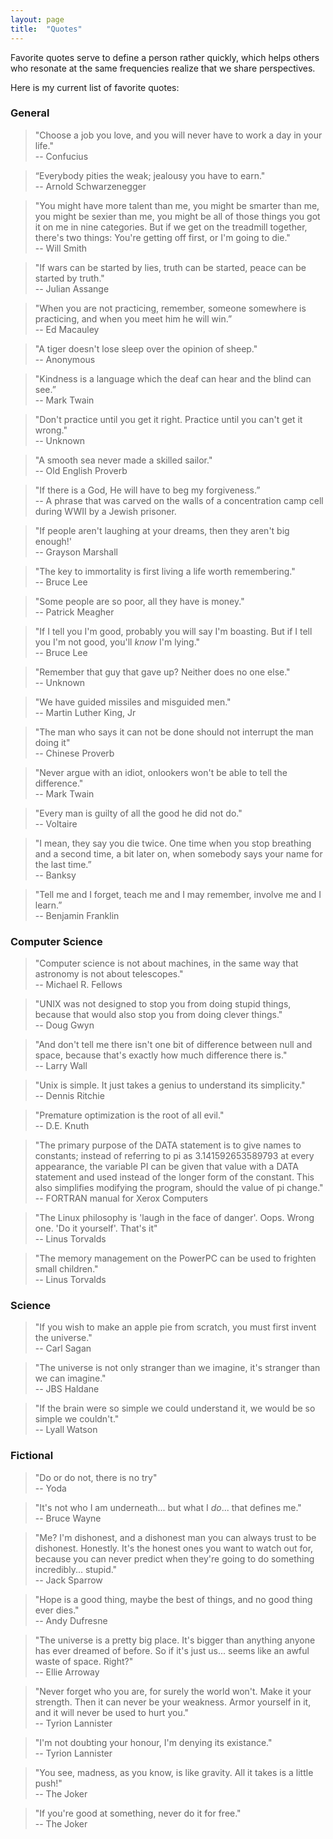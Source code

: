 ```yaml
---
layout: page
title:  "Quotes"
---
```


Favorite quotes serve to define a person rather quickly, which helps others who resonate at the same frequencies realize that we share perspectives.

Here is my current list of favorite quotes:

### General

> "Choose a job you love, and you will never have to work a day in your life."
<br>-- Confucius

> “Everybody pities the weak; jealousy you have to earn." 
<br>-- Arnold Schwarzenegger 

> "You might have more talent than me, you might be smarter than me, you might be sexier than me, you might be all of those things you got it on me in nine categories. But if we get on the treadmill together, there's two things: You're getting off first, or I'm going to die." 
<br>-- Will Smith

> "If wars can be started by lies, truth can be started, peace can be started by truth." 
<br>-- Julian Assange

> "When you are not practicing, remember, someone somewhere is practicing, and when you meet him he will win.” 
<br>-- Ed Macauley

> "A tiger doesn't lose sleep over the opinion of sheep." 
<br>-- Anonymous

> "Kindness is a language which the deaf can hear and the blind can see.” 
<br>-- Mark Twain

> "Don't practice until you get it right. Practice until you can't get it wrong." 
<br>-- Unknown

> "A smooth sea never made a skilled sailor." 
<br>-- Old English Proverb

> "If there is a God, He will have to beg my forgiveness.” 
<br>-- A phrase that was carved on the walls of a concentration camp cell during WWII by a Jewish prisoner.

> "If people aren't laughing at your dreams, then they aren't big enough!' 
<br>-- Grayson Marshall

> "The key to immortality is first living a life worth remembering." 
<br>-- Bruce Lee

> "Some people are so poor, all they have is money." 
<br>-- Patrick Meagher 

> "If I tell you I'm good, probably you will say I'm boasting. But if I tell you I'm not good, you'll *know* I'm lying." 
<br>-- Bruce Lee

> "Remember that guy that gave up? Neither does no one else." 
<br>-- Unknown

> "We have guided missiles and misguided men."
<br>-- Martin Luther King, Jr

> "The man who says it can not be done should not interrupt the man doing it" 
<br>-- Chinese Proverb

> "Never argue with an idiot, onlookers won't be able to tell the difference." 
<br>-- Mark Twain

> "Every man is guilty of all the good he did not do." 
<br>-- Voltaire

> "I mean, they say you die twice. One time when you stop breathing and a second time, a bit later on, when somebody says your name for the last time.” 
<br>-- Banksy

> "Tell me and I forget, teach me and I may remember, involve me and I learn.” 
<br>-- Benjamin Franklin

### Computer Science

> "Computer science is not about machines, in the same way that astronomy is not about telescopes." 
<br>-- Michael R. Fellows

> "UNIX was not designed to stop you from doing stupid things, because that would also stop you from doing clever things." 
<br>-- Doug Gwyn

> "And don't tell me there isn't one bit of difference between null and space, because that's exactly how much difference there is." 
<br>-- Larry Wall

> "Unix is simple. It just takes a genius to understand its simplicity."
<br>-- Dennis Ritchie

> "Premature optimization is the root of all evil." 
<br>-- D.E. Knuth

> "The primary purpose of the DATA statement is to give names to constants; instead of referring to pi as 3.141592653589793 at every appearance, the variable PI can be given that value with a DATA statement and used instead of the longer form of the constant. This also simplifies modifying the program, should the value of pi change." 
<br>-- FORTRAN manual for Xerox Computers

> "The Linux philosophy is 'laugh in the face of danger'. Oops. Wrong one. 'Do it yourself'. That's it" 
<br>-- Linus Torvalds

> "The memory management on the PowerPC can be used to frighten small children." 
<br>-- Linus Torvalds

### Science

> "If you wish to make an apple pie from scratch, you must first invent the universe." 
<br>-- Carl Sagan

> "The universe is not only stranger than we imagine, it's stranger than we can imagine." 
<br>-- JBS Haldane

> "If the brain were so simple we could understand it, we would be so simple we couldn't." 
<br>-- Lyall Watson

### Fictional

> "Do or do not, there is no try" 
<br>-- Yoda

> "It's not who I am underneath... but what I *do*... that defines me." 
<br>-- Bruce Wayne

> "Me? I'm dishonest, and a dishonest man you can always trust to be dishonest. Honestly. It's the honest ones you want to watch out for, because you can never predict when they're going to do something incredibly... stupid." 
<br>-- Jack Sparrow

> "Hope is a good thing, maybe the best of things, and no good thing ever dies." 
<br>-- Andy Dufresne

> "The universe is a pretty big place. It's bigger than anything anyone has ever dreamed of before. So if it's just us... seems like an awful waste of space. Right?" 
<br>-- Ellie Arroway 

> "Never forget who you are, for surely the world won't. Make it your strength. Then it can never be your weakness. Armor yourself in it, and it will never be used to hurt you." 
<br>-- Tyrion Lannister

> "I'm not doubting your honour, I'm denying its existance." 
<br>-- Tyrion Lannister

> "You see, madness, as you know, is like gravity. All it takes is a little push!" 
<br>-- The Joker

> "If you're good at something, never do it for free." 
<br>-- The Joker
